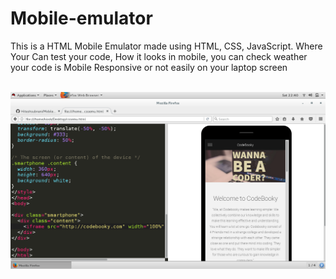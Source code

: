 # Mobile-emulator
<p>This is a HTML Mobile Emulator made using HTML, CSS, JavaScript. Where Your Can test your code, How it looks in mobile, you can check weather your code is Mobile Responsive or not easily on your laptop screen</p>
<br/>
<img src="https://github.com/Hiteshsubnani/Mobile-emulator/blob/master/Screenshot%20from%202018-08-25%2022-40-26.png">
